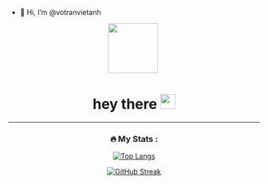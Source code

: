 - 👋 Hi, I’m @votranvietanh

<div id="header" align="center">
  
  
  <div id="badges">
  <img src="https://media.giphy.com/media/M9gbBd9nbDrOTu1Mqx/giphy.gif" width="100"/>

<img src="https://komarev.com/ghpvc/?username=votranvietanh&style=flat-square&color=blue" alt=""/>
  
<h1>
  hey there
  <img src="https://media.giphy.com/media/hvRJCLFzcasrR4ia7z/giphy.gif" width="30px"/>
</h1>
  
  
  ---
### :fire: My Stats :
<div>
    
  [![Top Langs](https://github-readme-stats.vercel.app/api/top-langs/?username=votranvietanh&layout=compact&theme=vision-friendly-dark)](https://github.com/anuraghazra/github-readme-stats)
    </div>
[![GitHub Streak](https://github-readme-streak-stats.herokuapp.com/?user=votranvietanh)](https://git.io/streak-stats)
  
  </div>

  </div>

